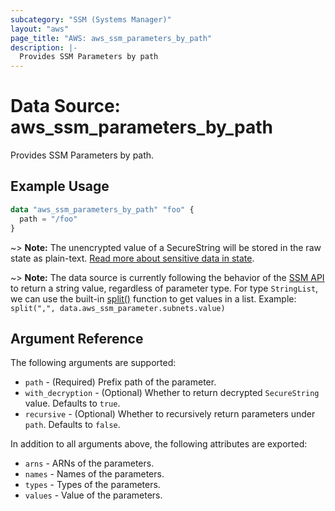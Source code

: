 ```yaml
---
subcategory: "SSM (Systems Manager)"
layout: "aws"
page_title: "AWS: aws_ssm_parameters_by_path"
description: |-
  Provides SSM Parameters by path
---
```


# Data Source: aws_ssm_parameters_by_path

Provides SSM Parameters by path.

## Example Usage

```terraform
data "aws_ssm_parameters_by_path" "foo" {
  path = "/foo"
}
```

~> **Note:** The unencrypted value of a SecureString will be stored in the raw state as plain-text.
[Read more about sensitive data in state](/docs/state/sensitive-data.html).

~> **Note:** The data source is currently following the behavior of the [SSM API](https://docs.aws.amazon.com/sdk-for-go/api/service/ssm/#Parameter) to return a string value, regardless of parameter type. For type `StringList`, we can use the built-in [split()](https://www.terraform.io/docs/configuration/functions/split.html) function to get values in a list. Example: `split(",", data.aws_ssm_parameter.subnets.value)`

## Argument Reference

The following arguments are supported:

* `path` - (Required) Prefix path of the parameter.
* `with_decryption` - (Optional) Whether to return decrypted `SecureString` value. Defaults to `true`.
* `recursive` - (Optional) Whether to recursively return parameters under `path`. Defaults to `false`.

In addition to all arguments above, the following attributes are exported:

* `arns` - ARNs of the parameters.
* `names` - Names of the parameters.
* `types` - Types of the parameters.
* `values` - Value of the parameters.
